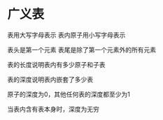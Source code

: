 <!--
 * @Author: D_bxg
 * @Date: 2021-09-28 10:51:55
 * @LastEditors: D_bxg
 * @LastEditTime: 2021-09-28 10:58:16
 * @Description: file content
 * @FilePath: \Ce:\Code\Data-Structures-and-Algorithms\data-structures-and-algorithms\c\1 Linear\1.6 GeneralizedList\README.md
-->
# 广义表

表用大写字母表示
表内原子用小写字母表示

表头是第一个元素
表尾是除了第一个元素外的所有元素

表的长度说明表内有多少原子和子表

表的深度说明表内嵌套了多少表

原子的深度为0，其他任何表的深度都至少为1

当表内含有表本身时，深度为无穷